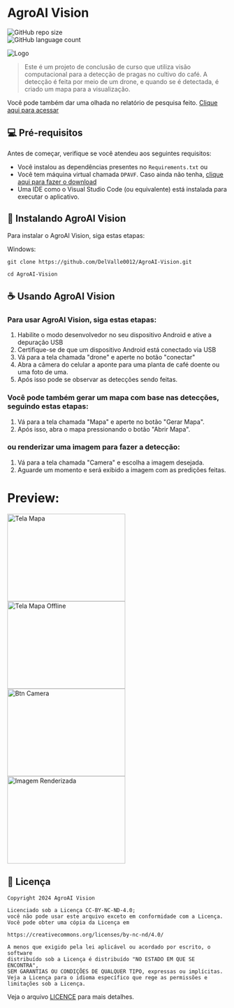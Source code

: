 
# AgroAI Vision

![GitHub repo size](https://img.shields.io/github/repo-size/DelValle0012/DPA?style=for-the-badge)  
![GitHub language count](https://img.shields.io/github/languages/count/DelValle0012/DPA?style=for-the-badge)


<img src="logo.png" alt="Logo">

> Este é um projeto de conclusão de curso que utiliza visão computacional para a detecção de pragas no cultivo do café. A detecção é feita por meio de um drone, e quando se é detectada, é criado um mapa para a visualização.

Você pode também dar uma olhada no relatório de pesquisa feito. [Clique aqui para acessar](https://drive.google.com/drive/folders/1LQsCwucPp1_F5gqI1jyFQT958xkkxmXJ?usp=sharing)

## 💻 Pré-requisitos

Antes de começar, verifique se você atendeu aos seguintes requisitos:

- Você instalou as dependências presentes no `Requirements.txt` ou
- Você tem máquina virtual chamada `DPAVF`. Caso ainda não tenha, [clique aqui para fazer o download](https://drive.google.com/drive/folders/1XS9U8ukY6sCi-cNIkwGDrP4UhMYsA-Ls?usp=sharing)
- Uma IDE como o Visual Studio Code (ou equivalente) está instalada para executar o aplicativo.
  


## 🚀 Instalando AgroAI Vision

Para instalar o AgroAI Vision, siga estas etapas:

Windows:

```
git clone https://github.com/DelValle0012/AgroAI-Vision.git
```

```
cd AgroAI-Vision
```

## ☕ Usando AgroAI Vision

### Para usar AgroAI Vision, siga estas etapas:

1. Habilite o modo desenvolvedor no seu dispositivo Android e ative a depuração USB
2. Certifique-se de que um dispositivo Android está conectado via USB
3. Vá para a tela chamada "drone" e aperte no botão "conectar"
4. Abra a câmera do celular a aponte para uma planta de café doente ou uma foto de uma.
5. Após isso pode se observar as detecções sendo feitas.

### Você pode também gerar um mapa com base nas detecções, seguindo estas etapas:

1. Vá para a tela chamada "Mapa" e aperte no botão "Gerar Mapa".
2. Após isso, abra o mapa pressionando o botão "Abrir Mapa".

### ou renderizar uma imagem para fazer a detecção:

1. Vá para a tela chamada "Camera" e escolha a imagem desejada.
2. Aguarde um momento e será exibido a imagem com as predições feitas.

# Preview:
<img src="https://github.com/DelValle0012/PragueCombat/blob/main/imgrepo/TelaMapa.png" alt="Tela Mapa" width="270" height="200" /> 
<img src="https://github.com/DelValle0012/PragueCombat/blob/main/imgrepo/TelaMapaOffline.png" alt="Tela Mapa Offline" width="270" height="200" /> 
<img src="https://github.com/DelValle0012/PragueCombat/blob/main/imgrepo/btnCamera.png" alt="Btn Camera" width="270" height="200" /> 
<img src="https://github.com/DelValle0012/PragueCombat/blob/main/imgrepo/imgRenderizada.png" alt="Imagem Renderizada" width="270" height="200" /> 


## 📝 Licença

```
Copyright 2024 AgroAI Vision

Licenciado sob a Licença CC-BY-NC-ND-4.0;
você não pode usar este arquivo exceto em conformidade com a Licença.
Você pode obter uma cópia da Licença em

https://creativecommons.org/licenses/by-nc-nd/4.0/

A menos que exigido pela lei aplicável ou acordado por escrito, o software
distribuído sob a Licença é distribuído "NO ESTADO EM QUE SE ENCONTRA",
SEM GARANTIAS OU CONDIÇÕES DE QUALQUER TIPO, expressas ou implícitas.
Veja a Licença para o idioma específico que rege as permissões e
limitações sob a Licença.
```
Veja o arquivo [LICENCE](LICENSE) para mais detalhes.

